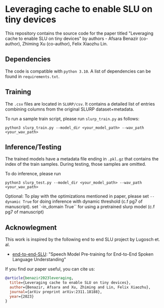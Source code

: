 # Leveraging cache to enable SLU on tiny devices

This repository contains the source code for the paper titled "Leveraging cache to enable SLU on tiny devices" by authors - Afsara Benazir (co-author), Zhiming Xu (co-author), Felix Xiaozhu Lin.

## Dependencies
The code is compatible with `python 3.10`. A list of dependencies can be found in `requirements.txt`.

## Training
The `.csv` files are located in `SLURP/csv`. It contains a detailed list of entries combining columns from the original SLURP dataset+metadata. 

To run a sample train script, please run `slurp_train.py` as follows:

```
python3 slurp_train.py --model_dir <your_model_path> --wav_path <your_wav_path>
```
## Inference/Testing
The trained models have a metadata file ending in `.pkl.gz` that contains the index of the train samples. During testing, those samples are omitted. 

To do inference, please run
```
python3 slurp_test.py --model_dir <your_model_path> --wav_path <your_wav_path>
```
Optional: To play with the optimizations mentioned in paper, please set `--dynamic True` for doing inference with dynamic threshold (c.f pg7 of manuscript).
set `-in_domain True`` for using a pretrained slurp model (c.f pg7 of manuscript)


## Acknowlegment
This work is inspired by the following end to end SLU project by Lugosch et. al.
* [end-to-end-SLU](https://github.com/lorenlugosch/end-to-end-SLU/tree/master): "Speech Model Pre-training for End-to-End Spoken Language Understanding"


If you find our paper useful, you can cite us:
```bibtex
@article{benazir2023leveraging,
  title={Leveraging cache to enable SLU on tiny devices},
  author={Benazir, Afsara and Xu, Zhiming and Lin, Felix Xiaozhu},
  journal={arXiv preprint arXiv:2311.18188},
  year={2023}
}
```
